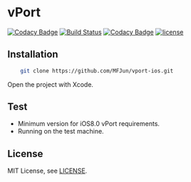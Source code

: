 # vPort
[![Codacy Badge](https://api.codacy.com/project/badge/Grade/00f6aea4ccb24463a24173a4b2236507)](https://www.codacy.com/app/MFJun/vport-ios?utm_source=github.com&utm_medium=referral&utm_content=MFJun/vport-ios&utm_campaign=badger)
[![Build Status](https://travis-ci.org/MFJun/vport-ios.svg?branch=master)](https://travis-ci.org/MFJun/vport-ios)
[![Codacy Badge](https://api.codacy.com/project/badge/Grade/00f6aea4ccb24463a24173a4b2236507)](https://www.codacy.com/app/MFJun/vport-ios?utm_source=github.com&amp;utm_medium=referral&amp;utm_content=MFJun/vport-ios&amp;utm_campaign=Badge_Grade)
[![license](https://img.shields.io/github/license/mashape/apistatus.svg)](http://opensource.org/licenses/MIT)

## Installation
```bash
    git clone https://github.com/MFJun/vport-ios.git
```
Open the project with Xcode.

## Test

* Minimum version for iOS8.0 vPort requirements.
* Running on the test machine.

## License
MIT License, see [LICENSE](https://github.com/MFJun/vport-ios/blob/master/LICENSE).
